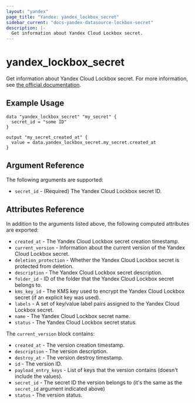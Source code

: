 ```yaml
---
layout: "yandex"
page_title: "Yandex: yandex_lockbox_secret"
sidebar_current: "docs-yandex-datasource-lockbox-secret"
description: |-
  Get information about Yandex Cloud Lockbox secret.
---
```


# yandex\_lockbox\_secret

Get information about Yandex Cloud Lockbox secret. For more information,
see [the official documentation](https://cloud.yandex.com/en/docs/lockbox/).

## Example Usage

```hcl
data "yandex_lockbox_secret" "my_secret" {
  secret_id = "some ID"
}

output "my_secret_created_at" {
  value = data.yandex_lockbox_secret.my_secret.created_at
}
```

## Argument Reference

The following arguments are supported:

* `secret_id` - (Required) The Yandex Cloud Lockbox secret ID.

## Attributes Reference

In addition to the arguments listed above, the following computed attributes are
exported:

* `created_at` - The Yandex Cloud Lockbox secret creation timestamp.
* `current_version` - Information about the current version of the Yandex Cloud Lockbox secret.
* `deletion_protection` - Whether the Yandex Cloud Lockbox secret is protected from deletion.
* `description` - The Yandex Cloud Lockbox secret description.
* `folder_id` - ID of the folder that the Yandex Cloud Lockbox secret belongs to.
* `kms_key_id` - The KMS key used to encrypt the Yandex Cloud Lockbox secret (if an explicit key was used).
* `labels` - A set of key/value label pairs assigned to the Yandex Cloud Lockbox secret.
* `name` - The Yandex Cloud Lockbox secret name.
* `status` - The Yandex Cloud Lockbox secret status.

The `current_version` block contains:

* `created_at` - The version creation timestamp.
* `description` - The version description.
* `destroy_at` - The version destroy timestamp.
* `id` - The version ID.
* `payload_entry_keys` - List of keys that the version contains (doesn't include the values).
* `secret_id` - The secret ID the version belongs to (it's the same as the `secret_id` argument indicated above)
* `status` - The version status.
